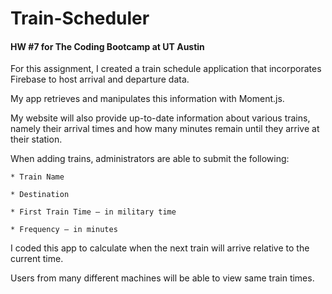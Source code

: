 # Train-Scheduler

#### HW #7 for The Coding Bootcamp at UT Austin

For this assignment, I created a train schedule application that incorporates Firebase to host arrival and departure data. 

My app retrieves and manipulates this information with Moment.js. 

My website will also provide up-to-date information about various trains, namely their arrival times and how many minutes remain until they arrive at their station. 

When adding trains, administrators are able to submit the following:
	
	* Train Name

	* Destination 

	* First Train Time — in military time

	* Frequency — in minutes 

I coded this app to calculate when the next train will arrive relative to the current time.

Users from many different machines will be able to view same train times.

